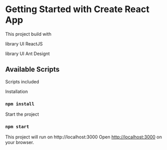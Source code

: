 # Getting Started with Create React App
This project build with 

library UI  ReactJS

library UI Ant Designt

## Available Scripts

Scripts included

Installation
### `npm install`

Start the project

### `npm start`

This project will run on http://localhost:3000
Open [http://localhost:3000](http://localhost:3000) on your browser.

